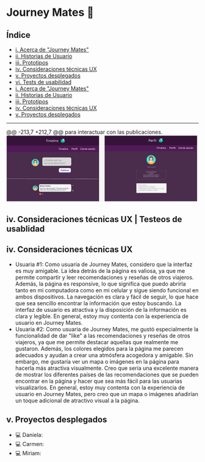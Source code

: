 # Journey Mates 🛫
## Índice

* [i. Acerca de "Journey Mates"](#1-acerca-de-Journey_Mates)
* [ii. Historias de Usuario](#2-historias-de-usuario)
* [iii. Prototipos](#3-prototipos)
* [iv. Consideraciones técnicas UX](#4-consideraciones-tecnicas-UX)
* [v. Proyectos desplegados](#4-consideraciones-generales)
* [vi. Tests de usabilidad](#v-listado-de-problemas-que-detectaste-a-través-de-tests-de-usabilidad)
* [i. Acerca de "Journey Mates"](#i-acerca-de-Journey-Mates)
* [ii. Historias de Usuario](#ii-historias-de-usuario)
* [iii. Prototipos](#iii-prototipos)
* [iv. Consideraciones técnicas UX](#iv-consideraciones-tecnicas-UX)
* [v. Proyectos desplegados](#v-proyectos-desplegados)


***
@@ -213,7 +212,7 @@ para interactuar con las publicaciones.
![img](./src/images/4.png)


## iv. Consideraciones técnicas UX | Testeos de usablidad
## iv. Consideraciones técnicas UX

* Usuaria #1:
    Como usuaria de Journey Mates, considero que la interfaz es muy amigable. La idea detrás de la página es valiosa, ya que me permite compartir y leer recomendaciones y reseñas de otros viajeros. Además, la página es responsive, lo que significa que puedo abrirla tanto en mi computadora como en mi celular y sigue siendo funcional en ambos dispositivos. La navegación es clara y fácil de seguir, lo que hace que sea sencillo encontrar la información que estoy buscando. La interfaz de usuario es atractiva y la disposición de la información es clara y legible. En general, estoy muy contenta con la experiencia de usuario en Journey Mates.
* Usuaria #2:
    Como usuaria de Journey Mates, me gustó especialmente la funcionalidad de dar "like" a las recomendaciones y reseñas de otros viajeros, ya que me permite destacar aquellas que realmente me gustaron. Además, los colores elegidos para la página me parecen adecuados y ayudan a crear una atmósfera acogedora y amigable.
    Sin embargo, me gustaría ver un mapa o imágenes en la página para hacerla más atractiva visualmente. Creo que sería una excelente manera de mostrar los diferentes países de las recomendaciones que se pueden encontrar en la página y hacer que sea más fácil para las usuarias visualizarlos. En general, estoy muy contenta con la experiencia de usuario en Journey Mates, pero creo que un mapa o imágenes añadirían un toque adicional de atractivo visual a la página.
## v. Proyectos desplegados
* 💻 Daniela:
* 💻 Carmen: 
* 💻 Miriam:


